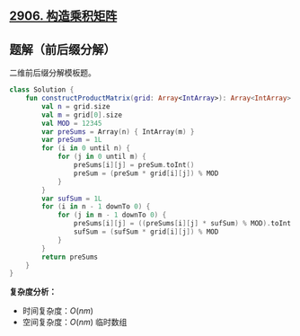 ## [2906. 构造乘积矩阵](https://leetcode.cn/problems/construct-product-matrix/description/)

## 题解（前后缀分解）

二维前后缀分解模板题。

``` Kotlin []
class Solution {
    fun constructProductMatrix(grid: Array<IntArray>): Array<IntArray> {
        val n = grid.size
        val m = grid[0].size
        val MOD = 12345
        var preSums = Array(n) { IntArray(m) }
        var preSum = 1L
        for (i in 0 until n) {
            for (j in 0 until m) {
                preSums[i][j] = preSum.toInt()
                preSum = (preSum * grid[i][j]) % MOD
            }
        }
        var sufSum = 1L
        for (i in n - 1 downTo 0) {
            for (j in m - 1 downTo 0) {
                preSums[i][j] = ((preSums[i][j] * sufSum) % MOD).toInt()
                sufSum = (sufSum * grid[i][j]) % MOD
            }
        }
        return preSums
    }
}
```

**复杂度分析：**

- 时间复杂度：$O(nm)$ 
- 空间复杂度：$O(nm)$ 临时数组
